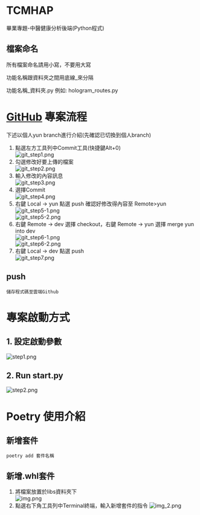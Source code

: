 # TCMHAP
畢業專題-中醫健康分析後端(Python程式)

## 檔案命名
所有檔案命名請用小寫，不要用大寫

功能名稱跟資料夾之間用底線_來分隔

功能名稱_資料夾.py 例如: hologram_routes.py



# [GitHub](https://github.com/Yun-Work/TCMHAP "Google's Homepage") 專案流程
下述以個人yun branch進行介紹(先確認已切換到個人branch)
1. 點選左方工具列中Commit工具(快捷鍵Alt+0)     
![git_step1.png](libs/README_PIC/git_step1.png)
2. 勾選修改好要上傳的檔案  
![git_step2.png](libs/README_PIC/git_step2.png)
3. 輸入修改的內容訊息          
![git_step3.png](libs/README_PIC/git_step3.png)
4. 選擇Commit   
![git_step4.png](libs/README_PIC/git_step4.png)
5. 右鍵 Local -> yun 點選 push 確認好修改得內容至 Remote>yun    
![git_step5-1.png](libs/README_PIC/git_step5-1.png)    
![git_step5-2.png](libs/README_PIC/git_step5-2.png)
6. 右鍵 Remote -> dev 選擇 checkout，右鍵 Remote -> yun 選擇 merge yun into dev      
![git_step6-1.png](libs/README_PIC/git_step6-1.png)     
![git_step6-2.png](libs/README_PIC/git_step6-2.png)
7. 右鍵 Local -> dev 點選 push    
![git_step7.png](libs/README_PIC/git_step7.png)
## push
    儲存程式碼至雲端Github

# 專案啟動方式
## 1. 設定啟動參數
![step1.png](libs/README_PIC/step1.png)
## 2. Run start.py
![step2.png](libs/README_PIC/step2.png)

# Poetry 使用介紹
## 新增套件
    poetry add 套件名稱
## 新增.whl套件
1. 將檔案放置於libs資料夾下   
![img.png](libs/README_PIC/add_step1.png)
2. 點選右下角工具列中Terminal終端，輸入新增套件的指令
![img_2.png](libs/README_PIC/add_step2.png)